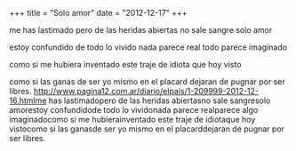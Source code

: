 +++
title = "Solo amor"
date = "2012-12-17"
+++

me has lastimado
pero de las heridas abiertas
no sale sangre
solo amor
 
estoy confundido
de todo lo vivido
nada parece real
todo parece  imaginado
 
como si me hubiera
inventado este traje de idiota
que hoy visto
 
como si las ganas
de ser yo mismo en el placard
dejaran de pugnar por ser libres.
http://www.pagina12.com.ar/diario/elpais/1-209999-2012-12-16.htmlme has lastimadopero de las heridas abiertasno sale sangresolo amorestoy confundidode todo lo vividonada parece realparece algo imaginadocomo si me hubierainventado este traje de idiotaque hoy vistocomo si las ganasde ser yo mismo en el placarddejaran de pugnar por ser libres.